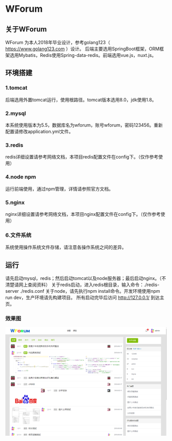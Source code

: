 # WForum
## 关于WForum
WForum 为本人2018年毕业设计，参考golang123（ https://www.golang123.com ）设计。
后端主要选用SpringBoot框架，ORM框架选用Mybatis，Redis使用Spring-data-redis。前端选用vue.js，nuxt.js。
## 环境搭建
### 1.tomcat
后端选用外置tomcat运行，使用根路径。tomcat版本选用8.0，jdk使用1.8。
### 2.mysql
本系统使用版本为5.5，数据库名为wforum，账号wforum，密码123456。重新配置请修改application.yml文件。
### 3.redis
redis详细设置请参考网络文档，本项目redis配置文件在config下。（仅作参考使用）
### 4.node npm
运行前端使用，通过npm管理，详情请参照官方文档。
### 5.nginx
nginx详细设置请参考网络文档，本项目nginx配置文件在config下。（仅作参考使用）
### 6.文件系统
系统使用操作系统文件存储，请注意各操作系统之间的差异。
## 运行
请先启动mysql，redis；然后启动tomcat以及node服务器；最后启动nginx。（不清楚请网上查阅资料）
关于redis启动，进入redis根目录，输入命令：./redis-server ./redis.conf
关于node，请先执行npm install命令。开发环境使用npm run dev，生产环境请先构建项目。
所有启动完毕后访问 http://127.0.0.1/ 到达主页。
### 效果图
![主页](/homePage.png)
